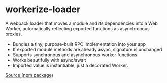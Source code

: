 # workerize-loader

A webpack loader that moves a module and its dependencies into a Web Worker, automatically reflecting exported functions as asynchronous proxies.

- Bundles a tiny, purpose-built RPC implementation into your app
- If exported module methods are already async, signature is unchanged
- Supports synchronous and asynchronous worker functions
- Works beautifully with async/await
- Imported value is instantiable, just a decorated Worker.

[Source (npm package)](https://www.npmjs.com/package/workerize-loader)
